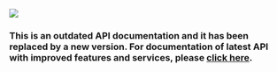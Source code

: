 [![](https://raw.githubusercontent.com/shuftipro/RESTful-API-v1.2/master/assets/banner.jpg)](https://www.shuftipro.com/)


### This is an outdated API documentation and it has been replaced by a new version. For documentation of latest API with improved features and services, please [click here](https://shuftipro.com/api/docs/).